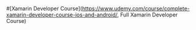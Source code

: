 #[Xamarin Developer Course](https://www.udemy.com/course/complete-xamarin-developer-course-ios-and-android/, Full Xamarin Developer Course)
